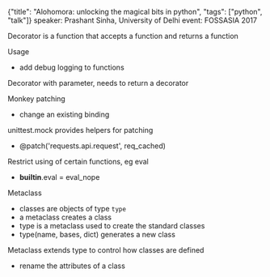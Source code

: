 {"title": "Alohomora: unlocking the magical bits in python", "tags": ["python", "talk"]}
speaker: Prashant Sinha, University of Delhi
event: FOSSASIA 2017

Decorator is a function that accepts a function and returns a function

Usage
* add debug logging to functions

Decorator with parameter, needs to return a decorator

Monkey patching
* change an existing binding

unittest.mock provides helpers for patching
* @patch('requests.api.request', req_cached)

Restrict using of certain functions, eg eval
* __builtin__.eval = eval_nope

Metaclass
* classes are objects of type `type`
* a metaclass creates a class
* type is a metaclass used to create the standard classes
* type(name, bases, dict) generates a new class

Metaclass extends type to control how classes are defined
* rename the attributes of a class


